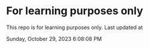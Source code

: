 # For learning purposes only
This repo is for learning purposes only.
Last updated at

Sunday, October 29, 2023 6:08:08 PM

